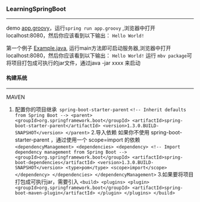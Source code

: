 ### LearningSpringBoot
-----
demo [app.groovy](src/main/java/app.groovy "app.groovy")，运行`spring run app.groovy` ,浏览器中打开localhost:8080，然后你应该看到以下输出：
`Hello World!`

第一个例子 [Example.java](firstexample/src/main/java/Example.java "Example"),
运行main方法即可启动服务器,浏览器中打开localhost:8080，然后你应该看到以下输出： `Hello World!`
运行 `mbv package`可将项目打包成可执行的jar文件，通过java -jar xxxx 来启动

#### 构建系统
-----
MAVEN
   1. 配置你的项目继承` spring-boot-starter-parent`
    ```
    <!-- Inherit defaults from Spring Boot -->
    <parent>
    <groupId>org.springframework.boot</groupId>
    <artifactId>spring-boot-starter-parent</artifactId>
    <version>1.3.0.BUILD-SNAPSHOT</version>
    </parent>
    ```
    2.导入依赖 如果你不使用 spring-boot-starter-parent  ，通过使用一个 scope=import  的依赖
    ```
    <dependencyManagement>
    <dependencies>
    <dependency>
    <!-- Import dependency management from Spring Boot -->
    <groupId>org.springframework.boot</groupId>
    <artifactId>spring-boot-dependencies</artifactId>
    <version>1.3.0.BUILD-SNAPSHOT</version>
    <type>pom</type>
    <scope>import</scope>
    </dependency>
    </dependencies>
    </dependencyManagement>
    ```
    3.如果要将项目打包成可执行jar，需要引入
    ```
    <build>
    <plugins>
    <plugin>
    <groupId>org.springframework.boot</groupId>
    <artifactId>spring-boot-maven-plugin</artifactId>
    </plugin>
    </plugins>
    </build>
    ```

